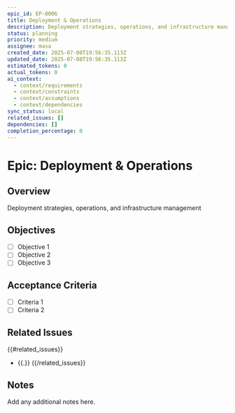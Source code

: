 ```yaml
---
epic_id: EP-0006
title: Deployment & Operations
description: Deployment strategies, operations, and infrastructure management
status: planning
priority: medium
assignee: masa
created_date: 2025-07-08T19:56:35.113Z
updated_date: 2025-07-08T19:56:35.113Z
estimated_tokens: 0
actual_tokens: 0
ai_context:
  - context/requirements
  - context/constraints
  - context/assumptions
  - context/dependencies
sync_status: local
related_issues: []
dependencies: []
completion_percentage: 0
---
```


# Epic: Deployment & Operations

## Overview
Deployment strategies, operations, and infrastructure management

## Objectives
- [ ] Objective 1
- [ ] Objective 2
- [ ] Objective 3

## Acceptance Criteria
- [ ] Criteria 1
- [ ] Criteria 2

## Related Issues
{{#related_issues}}
- {{.}}
{{/related_issues}}

## Notes
Add any additional notes here.
